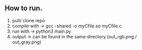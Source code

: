 ## How to run.

1. pull/ clone repo
2. compile with
   -> gcc -shared -o myCfile.so myCfile.c
3. run with
   -> python3 main.py
4. output
   -> can be found in the same directory (out_rgb.png / out_gray.png)
